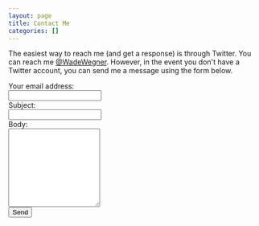 ```yaml
--- 
layout: page
title: Contact Me
categories: []
---
```


The easiest way to reach me (and get a response) is through Twitter. You can reach me [@WadeWegner](http://twitter.com/WadeWegner). However, in the event you don't have a Twitter account, you can send me a message using the form below.

<form action="https://wadewegner.webscript.io/contact" method="post" class="form-horizontal">
  <div class="control-group">
    <label for="replyto" class="control-label">Your email address:
    </label>
    <div class="controls">
      <input type="text" name="replyto" class="input-xlarge">
    </div>
  </div>
  <div class="control-group">
    <label for="subject" class="control-label">Subject:
    </label>
    <div class="controls">
      <input type="text" name="subject" class="input-xlarge">
    </div>
  </div>
  <div class="control-group">
    <label for="body" class="control-label">Body:
    </label>
    <div class="controls"><textarea name="body" rows="10" class="input-xlarge"></textarea>
    </div>
  </div>
  <div class="control-group">
  	<div class="controls">
  		<script src="https://www.google.com/recaptcha/api/challenge?k=6LfoX-kSAAAAADBLqwTOfptXzcppBVWHK7LL39ys"></script>
  	</div>
  </div>
  <div class="control-group">
    <div class="controls">
      <button type="submit" class="btn">Send</button>
    </div>
  </div>
</form>